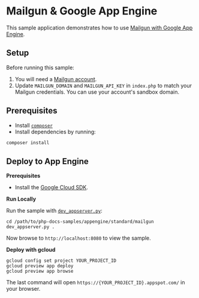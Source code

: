 # Mailgun & Google App Engine

This sample application demonstrates how to use [Mailgun with Google App Engine](https://cloud.google.com/appengine/docs/php/mail/).

## Setup

Before running this sample:

1. You will need a [Mailgun account](http://www.mailgun.com/google).
2. Update `MAILGUN_DOMAIN` and `MAILGUN_API_KEY` in `index.php` to match your
   Mailgun credentials. You can use your account's sandbox domain.

## Prerequisites

- Install [`composer`](https://getcomposer.org)
- Install dependencies by running:

```sh
composer install
```

## Deploy to App Engine

**Prerequisites**

- Install the [Google Cloud SDK](https://developers.google.com/cloud/sdk/).

**Run Locally**

Run the sample with [`dev_appserver.py`](https://cloud.google.com/appengine/docs/php/tools/using-local-server):

```
cd /path/to/php-docs-samples/appengine/standard/mailgun
dev_appserver.py .
```

Now browse to `http://localhost:8080` to view the sample.

**Deploy with gcloud**

```
gcloud config set project YOUR_PROJECT_ID
gcloud preview app deploy
gcloud preview app browse
```

The last command will open `https://{YOUR_PROJECT_ID}.appspot.com/`
in your browser.

